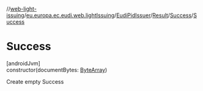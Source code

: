 //[web-light-issuing](../../../../../index.md)/[eu.europa.ec.eudi.web.lightIssuing](../../../index.md)/[EudiPidIssuer](../../index.md)/[Result](../index.md)/[Success](index.md)/[Success](-success.md)

# Success

[androidJvm]\
constructor(documentBytes: [ByteArray](https://kotlinlang.org/api/latest/jvm/stdlib/kotlin/-byte-array/index.html))

Create empty Success
